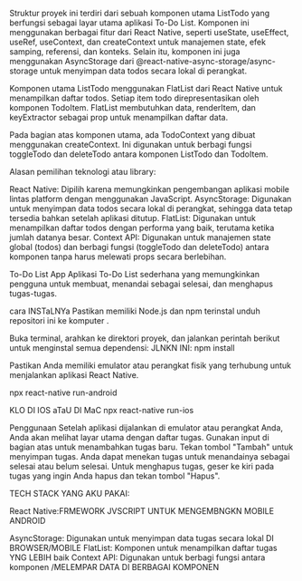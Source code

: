 Struktur proyek ini terdiri dari sebuah komponen utama ListTodo yang berfungsi sebagai layar utama aplikasi To-Do List. Komponen ini menggunakan berbagai fitur dari React Native, seperti useState, useEffect, useRef, useContext, dan createContext untuk manajemen state, efek samping, referensi, dan konteks. Selain itu, komponen ini juga menggunakan AsyncStorage dari @react-native-async-storage/async-storage untuk menyimpan data todos secara lokal di perangkat.

Komponen utama ListTodo menggunakan FlatList dari React Native untuk menampilkan daftar todos. Setiap item todo direpresentasikan oleh komponen TodoItem. FlatList membutuhkan data, renderItem, dan keyExtractor sebagai prop untuk menampilkan daftar data.

Pada bagian atas komponen utama, ada TodoContext yang dibuat menggunakan createContext. Ini digunakan untuk berbagi fungsi toggleTodo dan deleteTodo antara komponen ListTodo dan TodoItem.

Alasan pemilihan teknologi atau library:

React Native: Dipilih karena memungkinkan pengembangan aplikasi mobile lintas platform dengan menggunakan JavaScript.
AsyncStorage: Digunakan untuk menyimpan data todos secara lokal di perangkat, sehingga data tetap tersedia bahkan setelah aplikasi ditutup.
FlatList: Digunakan untuk menampilkan daftar todos dengan performa yang baik, terutama ketika jumlah datanya besar.
Context API: Digunakan untuk manajemen state global (todos) dan berbagi fungsi (toggleTodo dan deleteTodo) antara komponen tanpa harus melewati props secara berlebihan.

To-Do List App
Aplikasi To-Do List sederhana yang memungkinkan pengguna untuk membuat, menandai sebagai selesai, dan menghapus tugas-tugas.

cara INSTaLNYa
Pastikan memiliki Node.js dan npm terinstal
unduh repositori ini ke komputer .

Buka terminal, arahkan ke direktori proyek, dan jalankan perintah berikut untuk menginstal semua dependensi:
JLNKN INI:
npm install

Pastikan Anda memiliki emulator atau perangkat fisik yang terhubung untuk menjalankan aplikasi React Native.

npx react-native run-android

KLO DI IOS aTaU DI MaC
npx react-native run-ios

Penggunaan
Setelah aplikasi dijalankan di emulator atau perangkat Anda, Anda akan melihat layar utama dengan daftar tugas.
Gunakan input di bagian atas untuk menambahkan tugas baru. Tekan tombol "Tambah" untuk menyimpan tugas.
Anda dapat menekan tugas untuk menandainya sebagai selesai atau belum selesai.
Untuk menghapus tugas, geser ke kiri pada tugas yang ingin Anda hapus dan tekan tombol "Hapus".

TECH STACK YANG AKU PAKAI:

React Native:FRMEWORK JVSCRIPT UNTUK MENGEMBNGKN MOBILE ANDROID

AsyncStorage: Digunakan untuk menyimpan data tugas secara lokal DI BROWSER/MOBILE
FlatList: Komponen untuk menampilkan daftar tugas YNG LEBIH baik
Context API: Digunakan untuk berbagi fungsi antara komponen /MELEMPAR DATA DI BERBAGAI KOMPONEN

